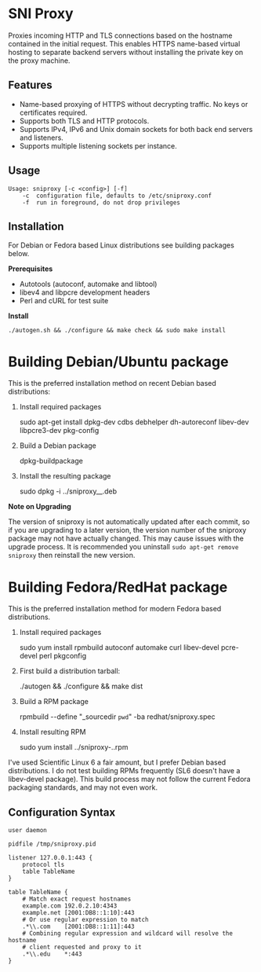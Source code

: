 SNI Proxy
=========

Proxies incoming HTTP and TLS connections based on the hostname contained in
the initial request. This enables HTTPS name-based virtual hosting to separate
backend servers without installing the private key on the proxy machine.

Features
--------
+ Name-based proxying of HTTPS without decrypting traffic. No keys or
  certificates required.
+ Supports both TLS and HTTP protocols.
+ Supports IPv4, IPv6 and Unix domain sockets for both back end servers and
  listeners.
+ Supports multiple listening sockets per instance.

Usage
-----

    Usage: sniproxy [-c <config>] [-f]
        -c  configuration file, defaults to /etc/sniproxy.conf
        -f  run in foreground, do not drop privileges


Installation
------------

For Debian or Fedora based Linux distributions see building packages below.

**Prerequisites**

+ Autotools (autoconf, automake and libtool)
+ libev4 and libpcre development headers
+ Perl and cURL for test suite

**Install**

    ./autogen.sh && ./configure && make check && sudo make install

Building Debian/Ubuntu package
==============================

This is the preferred installation method on recent Debian based distributions:

1. Install required packages

    sudo apt-get install dpkg-dev cdbs debhelper dh-autoreconf libev-dev libpcre3-dev pkg-config

2. Build a Debian package

    dpkg-buildpackage

3. Install the resulting package

    sudo dpkg -i ../sniproxy_<version>_<arch>.deb

**Note on Upgrading**

The version of sniproxy is not automatically updated after each commit, so if
you are upgrading to a later version, the version number of the sniproxy package
may not have actually changed. This may cause issues with the upgrade process.
It is recommended you uninstall `sudo apt-get remove sniproxy` then reinstall
the new version.

Building Fedora/RedHat package
==============================

This is the preferred installation method for modern Fedora based distributions.

1. Install required packages

    sudo yum install rpmbuild autoconf automake curl libev-devel pcre-devel perl pkgconfig

2. First build a distribution tarball:

    ./autogen && ./configure && make dist

3. Build a RPM package

    rpmbuild --define "_sourcedir `pwd`" -ba redhat/sniproxy.spec

4. Install resulting RPM

    sudo yum install ../sniproxy-<version>.<arch>.rpm

I've used Scientific Linux 6 a fair amount, but I prefer Debian based
distributions. I do not test building RPMs frequently (SL6 doesn't have a
libev-devel package). This build process may not follow the current Fedora
packaging standards, and may not even work.


Configuration Syntax
--------------------

    user daemon

    pidfile /tmp/sniproxy.pid

    listener 127.0.0.1:443 {
        protocol tls
        table TableName
    }

    table TableName {
        # Match exact request hostnames
        example.com 192.0.2.10:4343
        example.net [2001:DB8::1:10]:443
        # Or use regular expression to match
        .*\\.com    [2001:DB8::1:11]:443
        # Combining regular expression and wildcard will resolve the hostname
        # client requested and proxy to it
        .*\\.edu    *:443
    }
